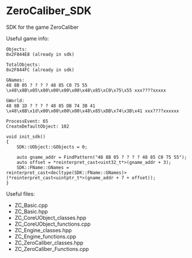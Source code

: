 # ZeroCaliber_SDK
SDK for the game ZeroCaliber

Useful game info:
```
Objects:
0x2F844E8 (already in sdk)

TotalObjects: 
0x2F844FC (already in sdk)

GNames:
48 8B 05 ? ? ? ? 48 85 C0 75 55
\x48\x8B\x05\x00\x00\x00\x00\x48\x85\xC0\x75\x55 xxx????xxxxx

GWorld:
48 8B 1D ? ? ? ? 48 85 DB 74 3B 41
\x48\x8B\x1d\x00\x00\x00\x00\x48\x85\xDB\x74\x3B\x41 xxx????xxxxxx

ProcessEvent: 65
CreateDefaultObject: 102

void init_sdk()
{
	SDK::UObject::GObjects = 0;

	auto gname_addr = FindPattern("48 8B 05 ? ? ? ? 48 85 C0 75 55");
	auto offset = *reinterpret_cast<uint32_t*>(gname_addr + 3);
	SDK::FName::GNames = reinterpret_cast<decltype(SDK::FName::GNames)>(*reinterpret_cast<uintptr_t*>(gname_addr + 7 + offset));
}
```

Useful files:
- ZC_Basic.cpp
- ZC_Basic.hpp
- ZC_CoreUObject_classes.hpp
- ZC_CoreUObject_functions.cpp
- ZC_Engine_classes.hpp
- ZC_Engine_functions.cpp
- ZC_ZeroCaliber_classes.hpp
- ZC_ZeroCaliber_Functions.cpp
